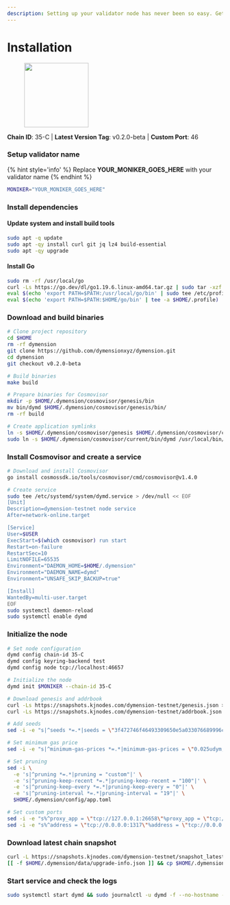 ```yaml
---
description: Setting up your validator node has never been so easy. Get your validator running in minutes by following step by step instructions.
---
```


# Installation

<figure><img src="https://raw.githubusercontent.com/kj89/testnet_manuals/main/pingpub/logos/dymension.png" width="150" alt=""><figcaption></figcaption></figure>

**Chain ID**: 35-C | **Latest Version Tag**: v0.2.0-beta | **Custom Port**: 46

### Setup validator name

{% hint style='info' %}
Replace **YOUR_MONIKER_GOES_HERE** with your validator name
{% endhint %}

```bash
MONIKER="YOUR_MONIKER_GOES_HERE"
```

### Install dependencies

#### Update system and install build tools

```bash
sudo apt -q update
sudo apt -qy install curl git jq lz4 build-essential
sudo apt -qy upgrade
```

#### Install Go

```bash
sudo rm -rf /usr/local/go
curl -Ls https://go.dev/dl/go1.19.6.linux-amd64.tar.gz | sudo tar -xzf - -C /usr/local
eval $(echo 'export PATH=$PATH:/usr/local/go/bin' | sudo tee /etc/profile.d/golang.sh)
eval $(echo 'export PATH=$PATH:$HOME/go/bin' | tee -a $HOME/.profile)
```

### Download and build binaries

```bash
# Clone project repository
cd $HOME
rm -rf dymension
git clone https://github.com/dymensionxyz/dymension.git
cd dymension
git checkout v0.2.0-beta

# Build binaries
make build

# Prepare binaries for Cosmovisor
mkdir -p $HOME/.dymension/cosmovisor/genesis/bin
mv bin/dymd $HOME/.dymension/cosmovisor/genesis/bin/
rm -rf build

# Create application symlinks
ln -s $HOME/.dymension/cosmovisor/genesis $HOME/.dymension/cosmovisor/current
sudo ln -s $HOME/.dymension/cosmovisor/current/bin/dymd /usr/local/bin/dymd
```

### Install Cosmovisor and create a service

```bash
# Download and install Cosmovisor
go install cosmossdk.io/tools/cosmovisor/cmd/cosmovisor@v1.4.0

# Create service
sudo tee /etc/systemd/system/dymd.service > /dev/null << EOF
[Unit]
Description=dymension-testnet node service
After=network-online.target

[Service]
User=$USER
ExecStart=$(which cosmovisor) run start
Restart=on-failure
RestartSec=10
LimitNOFILE=65535
Environment="DAEMON_HOME=$HOME/.dymension"
Environment="DAEMON_NAME=dymd"
Environment="UNSAFE_SKIP_BACKUP=true"

[Install]
WantedBy=multi-user.target
EOF
sudo systemctl daemon-reload
sudo systemctl enable dymd
```

### Initialize the node

```bash
# Set node configuration
dymd config chain-id 35-C
dymd config keyring-backend test
dymd config node tcp://localhost:46657

# Initialize the node
dymd init $MONIKER --chain-id 35-C

# Download genesis and addrbook
curl -Ls https://snapshots.kjnodes.com/dymension-testnet/genesis.json > $HOME/.dymension/config/genesis.json
curl -Ls https://snapshots.kjnodes.com/dymension-testnet/addrbook.json > $HOME/.dymension/config/addrbook.json

# Add seeds
sed -i -e "s|^seeds *=.*|seeds = \"3f472746f46493309650e5a033076689996c8881@dymension-testnet.rpc.kjnodes.com:46659\"|" $HOME/.dymension/config/config.toml

# Set minimum gas price
sed -i -e "s|^minimum-gas-prices *=.*|minimum-gas-prices = \"0.025udym,0.025uatom\"|" $HOME/.dymension/config/app.toml

# Set pruning
sed -i \
  -e 's|^pruning *=.*|pruning = "custom"|' \
  -e 's|^pruning-keep-recent *=.*|pruning-keep-recent = "100"|' \
  -e 's|^pruning-keep-every *=.*|pruning-keep-every = "0"|' \
  -e 's|^pruning-interval *=.*|pruning-interval = "19"|' \
  $HOME/.dymension/config/app.toml

# Set custom ports
sed -i -e "s%^proxy_app = \"tcp://127.0.0.1:26658\"%proxy_app = \"tcp://127.0.0.1:46658\"%; s%^laddr = \"tcp://127.0.0.1:26657\"%laddr = \"tcp://127.0.0.1:46657\"%; s%^pprof_laddr = \"localhost:6060\"%pprof_laddr = \"localhost:46060\"%; s%^laddr = \"tcp://0.0.0.0:26656\"%laddr = \"tcp://0.0.0.0:46656\"%; s%^prometheus_listen_addr = \":26660\"%prometheus_listen_addr = \":46660\"%" $HOME/.dymension/config/config.toml
sed -i -e "s%^address = \"tcp://0.0.0.0:1317\"%address = \"tcp://0.0.0.0:46317\"%; s%^address = \":8080\"%address = \":46080\"%; s%^address = \"0.0.0.0:9090\"%address = \"0.0.0.0:46090\"%; s%^address = \"0.0.0.0:9091\"%address = \"0.0.0.0:46091\"%; s%^address = \"0.0.0.0:8545\"%address = \"0.0.0.0:46545\"%; s%^ws-address = \"0.0.0.0:8546\"%ws-address = \"0.0.0.0:46546\"%" $HOME/.dymension/config/app.toml
```

### Download latest chain snapshot

```bash
curl -L https://snapshots.kjnodes.com/dymension-testnet/snapshot_latest.tar.lz4 | tar -Ilz4 -xf - -C $HOME/.dymension
[[ -f $HOME/.dymension/data/upgrade-info.json ]] && cp $HOME/.dymension/data/upgrade-info.json $HOME/.dymension/cosmovisor/genesis/upgrade-info.json
```

### Start service and check the logs

```bash
sudo systemctl start dymd && sudo journalctl -u dymd -f --no-hostname -o cat
```
